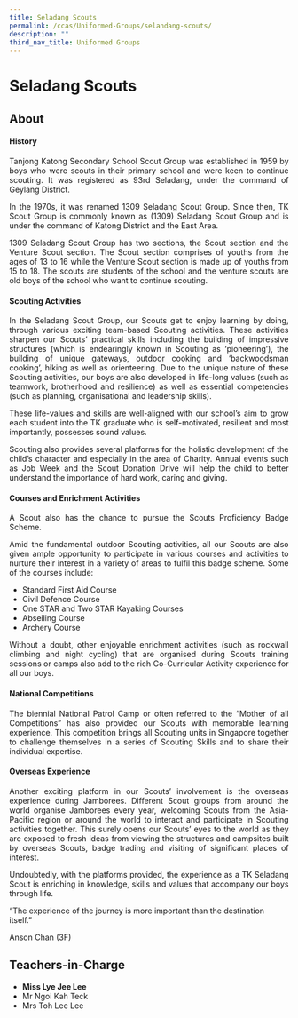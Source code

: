 ```yaml
---
title: Seladang Scouts
permalink: /ccas/Uniformed-Groups/selandang-scouts/
description: ""
third_nav_title: Uniformed Groups
---
```

# Seladang Scouts

## **About**

#### History

<p style="text-align: justify;">Tanjong Katong Secondary School Scout Group was established in 1959 by boys who were scouts in their primary school and were keen to continue scouting. It was registered as 93rd Seladang, under the command of Geylang District.</p>

<p style="text-align: justify;">In the 1970s, it was renamed 1309 Seladang Scout Group. Since then, TK Scout Group is commonly known as (1309) Seladang Scout Group and is under the command of Katong District and the East Area.</p>

<p style="text-align: justify;">1309 Seladang Scout Group has two sections, the Scout section and the Venture Scout section. The Scout section comprises of youths from the ages of 13 to 16 while the Venture Scout section is made up of youths from 15 to 18. The scouts are students of the school and the venture scouts are old boys of the school who want to continue scouting.</p>

#### Scouting Activities

<p style="text-align: justify;">In the Seladang Scout Group, our Scouts get to enjoy learning by doing, through various exciting team-based Scouting activities. These activities sharpen our Scouts’ practical skills including the building of impressive structures (which is endearingly known in Scouting as ‘pioneering’), the building of unique gateways, outdoor cooking and ‘backwoodsman cooking’, hiking as well as orienteering. Due to the unique nature of these Scouting activities, our boys are also developed in life-long values (such as teamwork, brotherhood and resilience) as well as essential competencies (such as planning, organisational and leadership skills).</p>

<p style="text-align: justify;">These life-values and skills are well-aligned with our school’s aim to grow each student into the TK graduate who is self-motivated, resilient and most importantly, possesses sound values.</p>

<p style="text-align: justify;">Scouting also provides several platforms for the holistic development of the child’s character and especially in the area of Charity. Annual events such as Job Week and the Scout Donation Drive will help the child to better understand the importance of hard work, caring and giving.</p>

#### Courses and Enrichment Activities

<p style="text-align: justify;">A Scout also has the chance to pursue the Scouts Proficiency Badge Scheme.</p>

<p style="text-align: justify;">Amid the fundamental outdoor Scouting activities, all our Scouts are also given ample opportunity to participate in various courses and activities to nurture their interest in a variety of areas to fulfil this badge scheme. Some of the courses include:</p>

*   Standard First Aid Course
*   Civil Defence Course
*   One STAR and Two STAR Kayaking Courses
*   Abseiling Course
*   Archery Course

<p style="text-align: justify;">Without a doubt, other enjoyable enrichment activities (such as rockwall climbing and night cycling) that are organised during Scouts training sessions or camps also add to the rich Co-Curricular Activity experience for all our boys.</p>

#### National Competitions

<p style="text-align: justify;">The biennial National Patrol Camp or often referred to the “Mother of all Competitions” has also provided our Scouts with memorable learning experience. This competition brings all Scouting units in Singapore together to challenge themselves in a series of Scouting Skills and to share their individual expertise.</p>

#### Overseas Experience

<p style="text-align: justify;">Another exciting platform in our Scouts’ involvement is the overseas experience during Jamborees. Different Scout groups from around the world organise Jamborees every year, welcoming Scouts from the Asia-Pacific region or around the world to interact and participate in Scouting activities together. This surely opens our Scouts’ eyes to the world as they are exposed to fresh ideas from viewing the structures and campsites built by overseas Scouts, badge trading and visiting of significant places of interest.</p>

<p style="text-align: justify;">Undoubtedly, with the platforms provided, the experience as a TK Seladang Scout is enriching in knowledge, skills and values that accompany our boys through life.</p>

“The experience of the journey is more important than the destination itself.”

Anson Chan (3F)

## **Teachers-in-Charge**

*   **Miss Lye Jee Lee**
*   Mr Ngoi Kah Teck
*   Mrs Toh Lee Lee